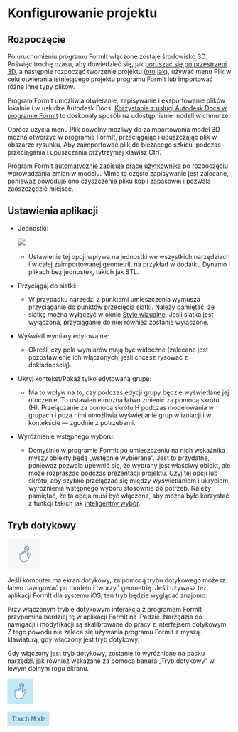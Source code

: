 # Konfigurowanie projektu

## Rozpoczęcie

Po uruchomieniu programu FormIt włączone zostaje środowisko 3D. Poświęć trochę czasu, aby dowiedzieć się, jak [poruszać się po przestrzeni 3D](navigating-the-scene.md), a następnie rozpocząć tworzenie projektu ([oto jak](../formit-primer/)), używać menu Plik w celu otwierania istniejącego projektu programu FormIt lub importować różne inne typy plików.

Program FormIt umożliwia otwieranie, zapisywanie i eksportowanie plików lokalnie i w usłudze Autodesk Docs. [Korzystanie z usługi Autodesk Docs w programie FormIt](https://formit.autodesk.com/page/formit-autodesk-docs/) to doskonały sposób na udostępnianie modeli w chmurze.

Oprócz użycia menu Plik dowolny możliwy do zaimportowania model 3D można otworzyć w programie FormIt, przeciągając i upuszczając plik w obszarze rysunku. Aby zaimportować plik do bieżącego szkicu, podczas przeciągania i upuszczania przytrzymaj klawisz Ctrl.

Program FormIt [automatycznie zapisuje pracę użytkownika](../tool-library/autosave.md) po rozpoczęciu wprowadzania zmian w modelu. Mimo to częste zapisywanie jest zalecane, ponieważ powoduje ono czyszczenie pliku kopii zapasowej i pozwala zaoszczędzić miejsce.

## Ustawienia aplikacji

* Jednostki:

   ![](../.gitbook/assets/formit\_units.png)

   * Ustawienie tej opcji wpływa na jednostki we wszystkich narzędziach i w całej zaimportowanej geometrii, na przykład w dodatku Dynamo i plikach bez jednostek, takich jak STL.
* Przyciągaj do siatki:
   * W przypadku narzędzi z punktami umieszczenia wymusza przyciąganie do punktów przecięcia siatki. Należy pamiętać, że siatkę można wyłączyć w oknie [Style wizualne](../formit-primer/part-i/visual-settings.md). Jeśli siatka jest wyłączona, przyciąganie do niej również zostanie wyłączone.
* Wyświetl wymiary edytowalne:
   * Określ, czy pola wymiarów mają być widoczne (zalecane jest pozostawienie ich włączonych, jeśli chcesz rysować z dokładnością).
* Ukryj kontekst/Pokaż tylko edytowaną grupę:
   * Ma to wpływ na to, czy podczas edycji grupy będzie wyświetlane jej otoczenie. To ustawienie można łatwo zmienić za pomocą skrótu (H). Przełączanie za pomocą skrótu H podczas modelowania w grupach i poza nimi umożliwia wyświetlanie grup w izolacji i w kontekście — zgodnie z potrzebami.
* Wyróżnienie wstępnego wyboru:
   * Domyślnie w programie FormIt po umieszczeniu na nich wskaźnika myszy obiekty będą „wstępnie wybierane”. Jest to przydatne, ponieważ pozwala upewnić się, że wybrany jest właściwy obiekt, ale może rozpraszać podczas prezentacji projektu. Użyj tej opcji lub skrótu, aby szybko przełączać się między wyświetlaniem i ukryciem wyróżnienia wstępnego wyboru stosownie do potrzeb. Należy pamiętać, że ta opcja musi być włączona, aby można było korzystać z funkcji takich jak [inteligentny wybór](https://www.youtube.com/watch?v=akLeB1FADt4).&#x20;

## Tryb dotykowy

![](../.gitbook/assets/20190619-touch-mode-off.png)

Jeśli komputer ma ekran dotykowy, za pomocą trybu dotykowego możesz łatwo nawigować po modelu i tworzyć geometrię. Jeśli używasz też aplikacji FormIt dla systemu iOS, ten tryb będzie wyglądać znajomo.

Przy włączonym trybie dotykowym interakcja z programem FormIt przypomina bardziej tę w aplikacji FormIt na iPadzie. Narzędzia do nawigacji i modyfikacji są skalibrowane do pracy z interfejsem dotykowym. Z tego powodu nie zaleca się używania programu FormIt z myszą i klawiaturą, gdy włączony jest tryb dotykowy.

Gdy włączony jest tryb dotykowy, zostanie to wyróżnione na pasku narzędzi, jak również wskazane za pomocą banera „Tryb dotykowy” w lewym dolnym rogu ekranu.

![](../.gitbook/assets/20190619-touch-mode-on.png)

![](../.gitbook/assets/20190618-touch-mode-banner.png)

